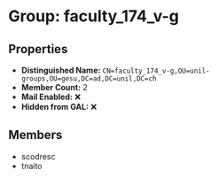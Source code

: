 # Group: faculty_174_v-g

## Properties

- **Distinguished Name:** `CN=faculty_174_v-g,OU=unil-groups,OU=gesu,DC=ad,DC=unil,DC=ch`
- **Member Count:** 2
- **Mail Enabled:** ❌
- **Hidden from GAL:** ❌

## Members

- scodresc
- tnaito
